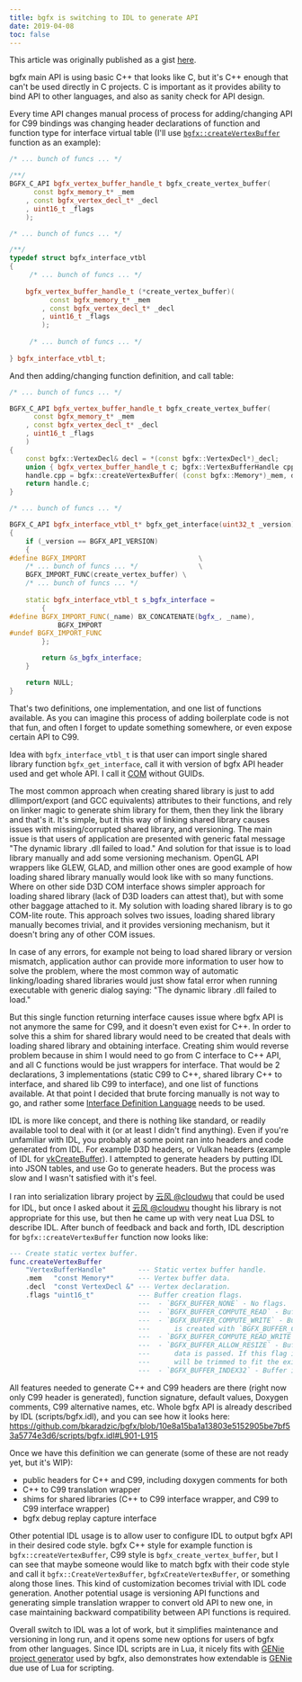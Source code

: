 ```yaml
---
title: bgfx is switching to IDL to generate API
date: 2019-04-08
toc: false
---
```


This article was originally published as a gist [here](https://gist.github.com/bkaradzic/05a1c86a6dd57bf86e2d828878e88dc2).

bgfx main API is using basic C++ that looks like C, but it's C++ enough that can't be used directly in C projects. C is important as it provides ability to bind API to other languages, and also as sanity check for API design.

Every time API changes manual process of process for adding/changing API for C99 bindings was changing header declarations of function and function type for interface virtual table (I'll use [`bgfx::createVertexBuffer`](https://bkaradzic.github.io/bgfx/bgfx.html#_CPPv2N4bgfx18createVertexBufferEPK6MemoryRK10VertexDecl8uint16_t) function as an example):
```cpp
/* ... bunch of funcs ... */

/**/
BGFX_C_API bgfx_vertex_buffer_handle_t bgfx_create_vertex_buffer(
	  const bgfx_memory_t* _mem
	, const bgfx_vertex_decl_t* _decl
	, uint16_t _flags
	);

/* ... bunch of funcs ... */

/**/
typedef struct bgfx_interface_vtbl
{
     /* ... bunch of funcs ... */
     
	bgfx_vertex_buffer_handle_t (*create_vertex_buffer)(
		  const bgfx_memory_t* _mem
		, const bgfx_vertex_decl_t* _decl
		, uint16_t _flags
		);
    
     /* ... bunch of funcs ... */
     
} bgfx_interface_vtbl_t;
```

And then adding/changing function definition, and call table:

```cpp
/* ... bunch of funcs ... */

BGFX_C_API bgfx_vertex_buffer_handle_t bgfx_create_vertex_buffer(
	  const bgfx_memory_t* _mem
	, const bgfx_vertex_decl_t* _decl
	, uint16_t _flags
	)
{
	const bgfx::VertexDecl& decl = *(const bgfx::VertexDecl*)_decl;
	union { bgfx_vertex_buffer_handle_t c; bgfx::VertexBufferHandle cpp; } handle;
	handle.cpp = bgfx::createVertexBuffer( (const bgfx::Memory*)_mem, decl, _flags);
	return handle.c;
}

/* ... bunch of funcs ... */

BGFX_C_API bgfx_interface_vtbl_t* bgfx_get_interface(uint32_t _version)
{
	if (_version == BGFX_API_VERSION)
	{
#define BGFX_IMPORT                            \
    /* ... bunch of funcs ... */               \
	BGFX_IMPORT_FUNC(create_vertex_buffer) \
    /* ... bunch of funcs ... */
    
    static bgfx_interface_vtbl_t s_bgfx_interface =
		{
#define BGFX_IMPORT_FUNC(_name) BX_CONCATENATE(bgfx_, _name),
			BGFX_IMPORT
#undef BGFX_IMPORT_FUNC
		};

		return &s_bgfx_interface;
	}

	return NULL;
}
```

That's two definitions, one implementation, and one list of functions available. As you can imagine this process of adding boilerplate code is not that fun, and often I forget to update something somewhere, or even expose certain API to C99. 

Idea with `bgfx_interface_vtbl_t` is that user can import single shared library function `bgfx_get_interface`, call it with version of bgfx API header used and get whole API. I call it [COM](https://en.wikipedia.org/wiki/Component_Object_Model) without GUIDs.

The most common approach when creating shared library is just to add dllimport/export (and GCC equivalents) attributes to their functions, and rely on linker magic to generate shim library for them, then they link the library and that's it. It's simple, but it this way of linking shared library causes issues with missing/corrupted shared library, and versioning. The main issue is that users of application are presented with generic fatal message "The dynamic library <filename>.dll failed to load." And solution for that issue is to load library manually and add some versioning mechanism. OpenGL API wrappers like GLEW, GLAD, and million other ones are good example of how loading shared library manually would look like with so many functions. Where on other side D3D COM interface shows simpler approach for loading shared library (lack of D3D loaders can attest that), but with some other baggage attached to it. My solution with loading shared library is to go COM-lite route. This approach solves two issues, loading shared library manually becomes trivial, and it provides versioning mechanism, but it doesn't bring any of other COM issues.

In case of any errors, for example not being to load shared library or version mismatch, application author can provide more information to user how to solve the problem, where the most common way of automatic linking/loading shared libraries would just show fatal error when running executable with generic dialog saying: "The dynamic library <filename>.dll failed to load."

But this single function returning interface causes issue where bgfx API is not anymore the same for C99, and it doesn't even exist for C++. In order to solve this a shim for shared library would need to be created that deals with loading shared library and obtaining interface. Creating shim would reverse problem because in shim I would need to go from C interface to C++ API, and all C functions would be just wrappers for interface. That would be 2 declarations, 3 implementations (static C99 to C++, shared library C++ to interface, and shared lib C99 to interface), and one list of functions available. At that point I decided that brute forcing manually is not way to go, and rather some [Interface Definition Language](https://en.wikipedia.org/wiki/Interface_description_language) needs to be used.

IDL is more like concept, and there is nothing like standard, or readily available tool to deal with it (or at least I didn't find anything). Even if you're unfamiliar with IDL, you probably at some point ran into headers and code generated from IDL. For example D3D headers, or Vulkan headers (example of IDL for [vkCreateBuffer](https://github.com/KhronosGroup/Vulkan-Docs/blob/8cc971fb3e1c25afb949cdc49d6a6de63f19c5c6/xml/vk.xml#L5336-L5342)). I attempted to generate headers by putting IDL into JSON tables, and use Go to generate headers. But the process was slow and I wasn't satisfied with it's feel.

I ran into serialization library project by [云风 @cloudwu](https://github.com/cloudwu) that could be used for IDL, but once I asked about it [云风 @cloudwu](https://github.com/cloudwu) thought his library is not appropriate for this use, but then he came up with very neat Lua DSL to describe IDL. After bunch of feedback and back and forth, IDL description for `bgfx::createVertexBuffer` function now looks like:

```lua
--- Create static vertex buffer.
func.createVertexBuffer
	"VertexBufferHandle"        --- Static vertex buffer handle.
	.mem   "const Memory*"      --- Vertex buffer data.
	.decl  "const VertexDecl &" --- Vertex declaration.
	.flags "uint16_t"           --- Buffer creation flags.
	                            ---  - `BGFX_BUFFER_NONE` - No flags.
	                            ---  - `BGFX_BUFFER_COMPUTE_READ` - Buffer will be read from by compute shader.
	                            ---  - `BGFX_BUFFER_COMPUTE_WRITE` - Buffer will be written into by compute shader. When buffer
	                            ---      is created with `BGFX_BUFFER_COMPUTE_WRITE` flag it cannot be updated from CPU.
	                            ---  - `BGFX_BUFFER_COMPUTE_READ_WRITE` - Buffer will be used for read/write by compute shader.
	                            ---  - `BGFX_BUFFER_ALLOW_RESIZE` - Buffer will resize on buffer update if a different amount of
	                            ---      data is passed. If this flag is not specified, and more data is passed on update, the buffer
	                            ---      will be trimmed to fit the existing buffer size. This flag has effect only on dynamic buffers.
	                            ---  - `BGFX_BUFFER_INDEX32` - Buffer is using 32-bit indices. This flag has effect only on index buffers.
```
All features needed to generate C++ and C99 headers are there (right now only C99 header is generated), function signature, default values, Doxygen comments, C99 alternative names, etc. Whole bgfx API is already described by IDL (scripts/bgfx.idl), and you can see how it looks here: https://github.com/bkaradzic/bgfx/blob/10e8a15ba1a13803e5152905be7bf53a5774e3d6/scripts/bgfx.idl#L901-L915

Once we have this definition we can generate (some of these are not ready yet, but it's WIP):

 - public headers for C++ and C99, including doxygen comments for both
 - C++ to C99 translation wrapper
 - shims for shared libraries (C++ to C99 interface wrapper, and C99 to C99 interface wrapper)
 - bgfx debug replay capture interface

Other potential IDL usage is to allow user to configure IDL to output bgfx API in their desired code style. bgfx C++ style for example function is `bgfx::createVertexBuffer`, C99 style is `bgfx_create_vertex_buffer`, but I can see that maybe someone would like to match bgfx with their code style and call it `bgfx::CreateVertexBuffer`, `bgfxCreateVertexBuffer`, or something along those lines. This kind of customization becomes trivial with IDL code generation. Another potential usage is versioning API functions and generating simple translation wrapper to convert old API to new one, in case maintaining backward compatibility between API functions is required.

Overall switch to IDL was a lot of work, but it simplifies maintenance and versioning in long run, and it opens some new options for users of bgfx from other languages. Since IDL scripts are in Lua, it nicely fits with [GENie project generator](https://github.com/bkaradzic/GENie#genie---project-generator-tool) used by bgfx, also demonstrates how extendable is [GENie](https://github.com/bkaradzic/GENie#genie---project-generator-tool) due use of Lua for scripting.

